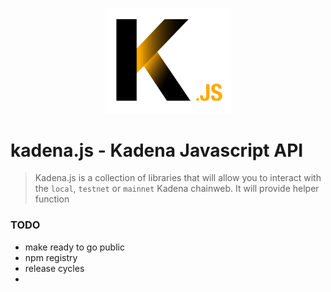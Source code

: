 <p align="center">
  <img src="assets/logo/kadenajs.png" width="200" alt="kadena.js" />
</p>

# kadena.js - Kadena Javascript API

> Kadena.js is a collection of libraries that will allow you to interact with the `local`, `testnet` or `mainnet` Kadena chainweb.
> It will provide helper function


### TODO
- make ready to go public
- npm registry
- release cycles
- 


